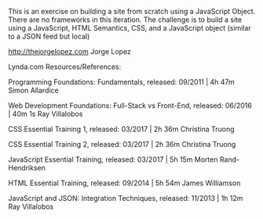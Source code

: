 This is an exercise on building a site from scratch using a JavaScript Object. 
There are no frameworks in this iteration. 
The challenge is to build a site using a JavaScript, HTML Semantics, CSS, and a JavaScript object (similar to a JSON feed but local)

http://thejorgelopez.com
Jorge Lopez


Lynda.com Resources/References: 

Programming Foundations: Fundamentals, released: 09/2011 | 4h 47m Simon Allardice

Web Development Foundations: Full-Stack vs Front-End, released: 06/2016 | 40m 1s Ray Villalobos

CSS Essential Training 1, released: 03/2017 | 2h 36m Christina Truong

CSS Essential Training 2, released: 03/2017 | 2h 36m Christina Truong

JavaScript Essential Training, released: 03/2017 | 5h 15m Morten Rand-Hendriksen

HTML Essential Training, released: 09/2014 | 5h 54m James Williamson

JavaScript and JSON: Integration Techniques, released: 11/2013 | 1h 12m Ray Villalobos

